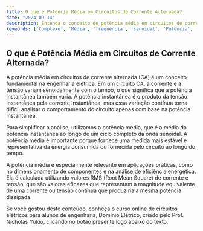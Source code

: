 ```yaml
---
title: O que é Potência Média em Circuitos de Corrente Alternada?
date: "2024-09-14"
description: Entenda o conceito de potência média em circuitos de corrente alternada e sua importância na engenharia elétrica.
keywords: ['Complexo', 'Média', 'frequência', 'senoidal', 'Potência', 'RMS', 'Instantânea']
---
```


## O que é Potência Média em Circuitos de Corrente Alternada?

A potência média em circuitos de corrente alternada (CA) é um conceito fundamental na engenharia elétrica. Em um circuito CA, a corrente e a tensão variam senoidalmente com o tempo, o que significa que a potência instantânea também varia. A potência instantânea é o produto da tensão instantânea pela corrente instantânea, mas essa variação contínua torna difícil analisar o comportamento do circuito apenas com base na potência instantânea.

Para simplificar a análise, utilizamos a potência média, que é a média da potência instantânea ao longo de um ciclo completo da onda senoidal. A potência média é importante porque fornece uma medida mais estável e representativa da energia consumida ou fornecida pelo circuito ao longo do tempo. 

A potência média é especialmente relevante em aplicações práticas, como no dimensionamento de componentes e na análise de eficiência energética. Ela é calculada utilizando valores RMS (Root Mean Square) de corrente e tensão, que são valores eficazes que representam a magnitude equivalente de uma corrente ou tensão contínua que produziria a mesma potência dissipada.

Se você gostou deste conteúdo, conheça o curso online de circuitos elétricos para alunos de engenharia, Domínio Elétrico, criado pelo Prof. Nicholas Yukio, clicando no botão presente logo abaixo do texto.